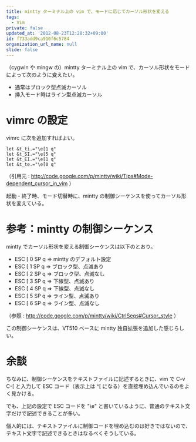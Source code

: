 ```yaml
---
title: mintty ターミナル上の vim で、モードに応じてカーソル形状を変える
tags:
  - Vim
private: false
updated_at: '2012-08-23T12:28:32+09:00'
id: f733add9ca910f6c5784
organization_url_name: null
slide: false
---
```


（cygwin や mingw の）mintty ターミナル上の vim で、カーソル形状をモードによって次のように変えたい。

* 通常はブロック型点滅カーソル
* 挿入モード時はライン型点滅カーソル

# vimrc の設定

vimrc に次を追加すればよい。

```.vimrc
let &t_ti.="\e[1 q"
let &t_SI.="\e[5 q"
let &t_EI.="\e[1 q"
let &t_te.="\e[0 q"
```

（引用元 : http://code.google.com/p/mintty/wiki/Tips#Mode-dependent_cursor_in_vim ）

起動・終了時、モード切替時に、mintty の制御シーケンスを使ってカーソル形状を変えている。

# 参考：mintty の制御シーケンス

mintty でカーソル形状を変える制御シーケンスは以下のとおり。

* ESC [ 0 SP q ⇒ mintty のデフォルト設定
* ESC [ 1 SP q ⇒ ブロック型、点滅あり
* ESC [ 2 SP q ⇒ ブロック型、点滅なし
* ESC [ 3 SP q ⇒ 下線型、点滅あり
* ESC [ 4 SP q ⇒ 下線型、点滅なし
* ESC [ 5 SP q ⇒ ライン型、点滅あり
* ESC [ 6 SP q ⇒ ライン型、点滅なし

（参照 : http://code.google.com/p/mintty/wiki/CtrlSeqs#Cursor_style ）

この制御シーケンスは、VT510 ベースに mintty 独自拡張を追加した感じらしい。

# 余談

ちなみに、制御シーケンスをテキストファイルに記述するときに、vim で C-v C-[ と入力して ESC コード（表示上は ^[ になる）を直接埋め込んでいるのをよく見かける。

でも、上記の設定で ESC コードを "\e" と書いているように、普通のテキスト文字だけで記述できることが多い。

個人的には、テキストファイルに制御コードを埋め込むのは好きではないので、テキスト文字で記述できるときはなるべくそうしている。
